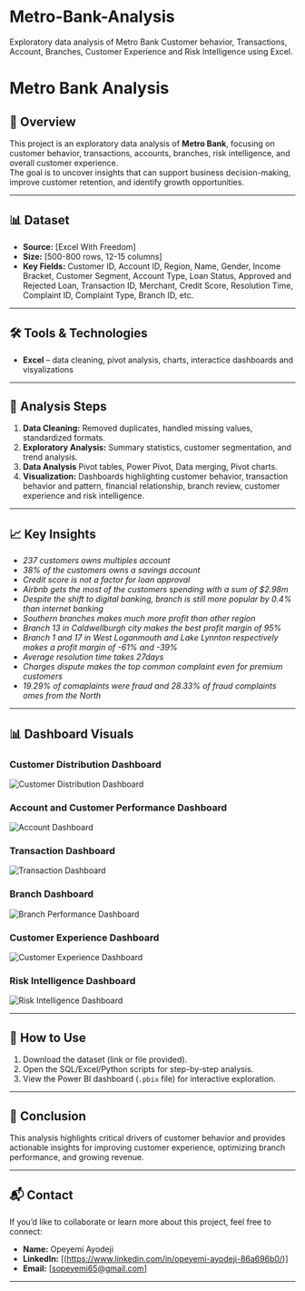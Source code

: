 # Metro-Bank-Analysis
Exploratory data analysis of Metro Bank Customer behavior, Transactions, Account, Branches, Customer Experience and Risk Intelligence using Excel.

# Metro Bank Analysis  

## 📌 Overview  
This project is an exploratory data analysis of **Metro Bank**, focusing on customer behavior, transactions, accounts, branches, risk intelligence, and overall customer experience.  
The goal is to uncover insights that can support business decision-making, improve customer retention, and identify growth opportunities.  

---

## 📊 Dataset  
- **Source:** [Excel With Freedom]  
- **Size:** [500-800 rows, 12-15 columns]  
- **Key Fields:** Customer ID, Account ID, Region, Name, Gender, Income Bracket, Customer Segment, Account Type, Loan Status, Approved and Rejected Loan, Transaction ID, Merchant, Credit Score, Resolution Time, Complaint ID, Complaint Type, Branch ID, etc.  

---

## 🛠️ Tools & Technologies  
- **Excel** – data cleaning, pivot analysis, charts, interactice dashboards and visyalizations 
---

## 🔎 Analysis Steps  
1. **Data Cleaning:** Removed duplicates, handled missing values, standardized formats.  
2. **Exploratory Analysis:** Summary statistics, customer segmentation, and trend analysis.
3. **Data Analysis** Pivot tables, Power Pivot, Data merging, Pivot charts.  
4. **Visualization:** Dashboards highlighting customer behavior, transaction behavior and pattern, financial relationship, branch review, customer experience and risk intelligence.

---

## 📈 Key Insights  
- *237 customers owns multiples account*  
- *38% of the customers owns a savings account*
- *Credit score is not a factor for loan approval* 
- *Airbnb gets the most of the customers spending with a sum of $2.98m*
- *Despite the shift to digital banking, branch is still more popular by 0.4% than internet banking*
- *Southern branches makes much more profit than other region*
- *Branch 13 in Caldwellburgh city makes the best profit margin of 95%*
- *Branch 1 and 17 in West Loganmouth and Lake Lynnton respectively makes a profit margin of -61% and -39%*
- *Average resolution time takes 27days*
- *Charges dispute makes the top common complaint even for premium customers*
- *19.29% of comaplaints were fraud and 28.33% of fraud complaints omes from the North*

---

## 📊 Dashboard Visuals  

### Customer Distribution Dashboard
![Customer Distribution Dashboard](MetroBankCustomerDistributionDashboard.png)

### Account and Customer Performance Dashboard  
![Account Dashboard](MetroBankFiancialRelationshipDashboard.png)

### Transaction Dashboard  
![Transaction Dashboard](TransactionandBehaviorPattern.png) 
  
### Branch Dashboard  
![Branch Performance Dashboard](BranchPerformanceReview.png) 

### Customer Experience Dashboard  
![Customer Experience Dashboard](CustomerExperienceViz.png)

### Risk Intelligence Dashboard  
![Risk Intelligence Dashboard](MetroBankRiskIntelligenceViz.png)

---

## 🚀 How to Use  
1. Download the dataset (link or file provided).  
2. Open the SQL/Excel/Python scripts for step-by-step analysis.  
3. View the Power BI dashboard (`.pbix` file) for interactive exploration.  

---

## 📝 Conclusion  
This analysis highlights critical drivers of customer behavior and provides actionable insights for improving customer experience, optimizing branch performance, and growing revenue.  

---

## 📬 Contact  
If you’d like to collaborate or learn more about this project, feel free to connect:  
- **Name:** Opeyemi Ayodeji
- **LinkedIn:** [(https://www.linkedin.com/in/opeyemi-ayodeji-86a696b0/)]  
- **Email:** [sopeyemi65@gmail.com]  

---
